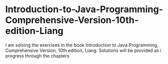 # Introduction-to-Java-Programming-Comprehensive-Version-10th-edition-Liang
I am solving the exercises in the book Introduction to Java Programming, Comprehensive Version, 10th edition, Liang.
Solutions will be provided as i progress through the chapters
